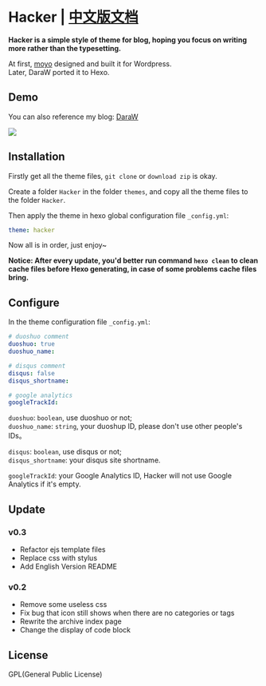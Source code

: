 # Hacker | [中文版文档](/README_zh-CN.md)
__Hacker is a simple style of theme for blog, hoping you focus on writing more rather than the typesetting.__  

At first, [moyo](http://liuxinyu.me/) designed and built it for Wordpress.  
Later, DaraW ported it to Hexo.

## Demo
You can also reference my blog: [DaraW](http://blog.daraw.cn/)  

![](https://ooo.0o0.ooo/2016/08/04/57a306f56bee2.png
)

## Installation
Firstly get all the theme files, `git clone` or `download zip` is okay.  

Create a folder `Hacker` in the folder `themes`, and copy all the theme files to the folder `Hacker`.  

Then apply the theme in hexo global configuration file `_config.yml`:

```yaml
theme: hacker
```
Now all is in order, just enjoy~

__Notice: After every update, you'd better run command `hexo clean` to clean cache files before Hexo generating, in case of some problems cache files bring.__


## Configure
In the theme configuration file `_config.yml`:

```yaml
# duoshuo comment
duoshuo: true
duoshuo_name:

# disqus comment
disqus: false
disqus_shortname:

# google analytics
googleTrackId:
```


`duoshuo`: `boolean`, use duoshuo or not;  
`duoshuo_name`: `string`, your duoshup ID, please don't use other people's IDs。

`disqus`: `boolean`, use disqus or not;  
`disqus_shortname`: your disqus site shortname.

`googleTrackId`: your Google Analytics ID, Hacker will not use Google Analytics if it's empty.

## Update
### v0.3
* Refactor ejs template files
* Replace css with stylus
* Add English Version README


### v0.2
* Remove some useless css
* Fix bug that icon still shows when there are no categories or tags
* Rewrite the archive index page
* Change the display of code block


## License
GPL(General Public License)
